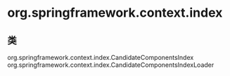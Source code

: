 # org.springframework.context.index

## 类

org.springframework.context.index.CandidateComponentsIndex
org.springframework.context.index.CandidateComponentsIndexLoader




